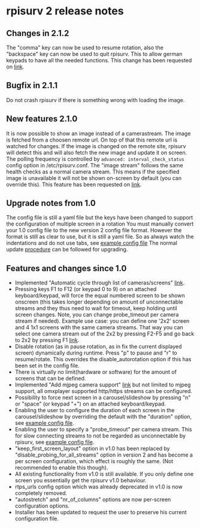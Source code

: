 # rpisurv 2 release notes
## Changes in 2.1.2
The "comma" key can now be used to resume rotation, also the "backspace" key can now be used to quit rpisurv. This to allow german keypads to have all the needed functions.
This change has been requested on [link](https://www.tapatalk.com/groups/rpisurv/on-keypad-operation-change-rotation-key-from-to-t28.html).

## Bugfix in 2.1.1
Do not crash rpisurv if there is something wrong with loading the image.

## New features 2.1.0
It is now possible to show an image instead of a camerastream. The image is fetched from a choosen remote url. On top of that this remote url is watched for changes.
If the image is changed on the remote site, rpisurv will detect this and will also fetch the new image and update it on screen. The polling frequency is controlled by ```advanced: interval_check_status``` config option in /etc/rpisurv.conf.
The "image stream" follows the same health checks as a normal camera stream. This means if the specified image is unavailable it will not be shown on-screen by default (you can override this).
This feature has been requested on [link](https://www.tapatalk.com/groups/rpisurv/show-random-images-from-an-accessible-url-instead--t6.html).


## Upgrade notes from 1.0
The config file is still a yaml file but the keys have been changed to support the configuration of multiple screen in a rotation
You must manually convert your 1.0 config file to the new version 2 config file format. However the format is still as clear to use, but it is still a yaml file. So as always watch the indentations and do not use tabs, see [example config file](https://github.com/SvenVD/rpisurv/blob/v2.0_branch/surveillance/conf/surveillance.yml)
The normal update [procedure](https://github.com/SvenVD/rpisurv/blob/master/README.md#how-to-update) can be followed for upgrading.

## Features and changes since 1.0
- Implemented "Automatic cycle through list of cameras/screens" [link](https://feathub.com/SvenVD/rpisurv/+4).
- Pressing keys F1 to F12 (or keypad 0 to 9) on an attached keyboard/keypad, will force the equal numbered screen to be shown onscreen (this takes longer depending on amount of unconnectable streams and they thus need to wait for timeout, keep holding until screen changes. Note, you can change probe_timeout per camera stream if needed). Example use case: you can define one '2x2' screen and 4 1x1 screens with the same camera streams. That way you can select one camera stream out of the 2x2 by pressing F2-F5 and go back to 2x2 by pressing F1 [link](https://feathub.com/SvenVD/rpisurv/+3).
- Disable rotation (as in pause rotation, as in fix the current displayed screen) dynamically during runtime. Press "p" to pause and "r" to resume/rotate. This overrides the disable_autorotation option if this has been set in the config file.
- There is virtually no limit(hardware or software) for the amount of screens that can be defined.
- Implemented "Add mjpeg camera support" [link](https://feathub.com/SvenVD/rpisurv/+5) but not limited to mjpeg support, all omxplayer supported http/https streams can be configured.
- Possibility to force next screen in a carousel/slideshow by pressing "n" or "space" (or keypad "+") on an attached keyboard/keypad.
- Enabling the user to configure the duration of each screen in the carousel/slideshow by overriding the default with the "duration" option, see [example config file](https://github.com/SvenVD/rpisurv/blob/master/surveillance/conf/surveillance.yml).
- Enabling the user to specify a "probe_timeout" per camera stream. This for slow connecting streams to not be regarded as unconnectable by rpisurv, see [example config file](https://github.com/SvenVD/rpisurv/blob/master/surveillance/conf/surveillance.yml).
- "keep_first_screen_layout" option in v1.0 has been replaced by "disable_probing_for_all_streams" option in version 2 and has become a per screen configuration, which effect is roughly the same. (Not recommended to enable this though).
- All existing functionality from v1.0 is still available. If you only define one screen you essentially get the rpisurv v1.0 behaviour.
- rtps_urls config option which was already deprecated in v1.0 is now completely removed.
- "autostretch" and "nr_of_columns" options are now per-screen configuration options.
- Installer has been updated to request the user to preserve his current configuration file.

